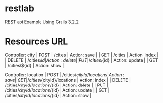 # restlab
REST api Example Using Grails 3.2.2

# Resources URL
Controller: city
 |   POST   | /cities                                | Action: save             |
 |   GET    | /cities                                | Action: index            |
 |  DELETE  | /cities/${id}                          | Action: delete           |
 |   PUT    | /cities/${id}                          | Action: update           |
 |   GET    | /cities/${id}                          | Action: show             |

Controller: location
 |   POST   | /cities/${cityId}/locations            | Action: save             |
 |   GET    | /cities/${cityId}/locations            | Action: index            |
 |  DELETE  | /cities/${cityId}/locations/${id}      | Action: delete           |
 |   PUT    | /cities/${cityId}/locations/${id}      | Action: update           |
 |   GET    | /cities/${cityId}/locations/${id}      | Action: show             |
